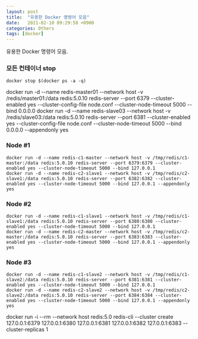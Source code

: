 ```yaml
---
layout: post
title:  "유용한 Docker 명령어 모음"
date:   2021-02-10 09:29:58 +0900
categories: Others
tags: [docker]
---
```


유용한 Docker 명령어 모음.


### 모든 컨테이너 stop
```
docker stop $(docker ps -a -q)
```




docker run -d --name redis-master01 --network host -v /redis/master01:/data redis:5.0.10 redis-server --port 6379 --cluster-enabled yes --cluster-config-file node.conf --cluster-node-timeout 5000 --bind 0.0.0.0
docker run -d --name redis-slave03 --network host -v /redis/slave03:/data redis:5.0.10 redis-server --port 6381 --cluster-enabled yes --cluster-config-file node.conf --cluster-node-timeout 5000 --bind 0.0.0.0 --appendonly yes

### Node #1
```
docker run -d --name redis-c1-master --network host -v /tmp/redis/c1-master:/data redis:5.0.10 redis-server --port 6379:6379 --cluster-enabled yes --cluster-node-timeout 5000 --bind 127.0.0.1
docker run -d --name redis-c2-slave1 --network host -v /tmp/redis/c2-slave1:/data redis:5.0.10 redis-server --port 6382:6382 --cluster-enabled yes --cluster-node-timeout 5000 --bind 127.0.0.1 --appendonly yes
```

### Node #2
```
docker run -d --name redis-c1-slave1 --network host -v /tmp/redis/c1-slave1:/data redis:5.0.10 redis-server --port 6380:6380 --cluster-enabled yes --cluster-node-timeout 5000 --bind 127.0.0.1
docker run -d --name redis-c2-master --network host -v /tmp/redis/c2-master:/data redis:5.0.10 redis-server --port 6383:6383 --cluster-enabled yes --cluster-node-timeout 5000 --bind 127.0.0.1 --appendonly yes
```

### Node #3
```
docker run -d --name redis-c1-slave2 --network host -v /tmp/redis/c1-slave2:/data redis:5.0.10 redis-server --port 6381:6381 --cluster-enabled yes --cluster-node-timeout 5000 --bind 127.0.0.1
docker run -d --name redis-c2-slave2 --network host -v /tmp/redis/c2-slave2:/data redis:5.0.10 redis-server --port 6384:6384 --cluster-enabled yes --cluster-node-timeout 5000 --bind 127.0.0.1 --appendonly yes
```

docker run -i --rm --network host redis:5.0 redis-cli --cluster create 127.0.0.1:6379 127.0.0.1:6380 127.0.0.1:6381 127.0.0.1:6382 127.0.0.1:6383 --cluster-replicas 1